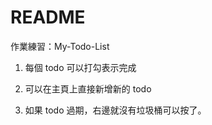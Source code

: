 # README

作業練習：My-Todo-List

1) 每個 todo 可以打勾表示完成 

2) 可以在主頁上直接新增新的 todo

3) 如果 todo 過期，右邊就沒有垃圾桶可以按了。
